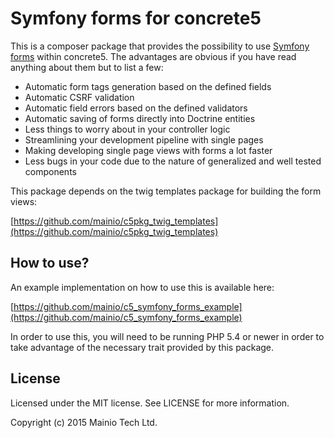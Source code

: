 # Symfony forms for concrete5

This is a composer package that provides the possibility to use [Symfony forms](https://symfony.com/doc/current/book/forms.html)
within concrete5. The advantages are obvious if you have read anything about them but to list a few:

- Automatic form tags generation based on the defined fields
- Automatic CSRF validation
- Automatic field errors based on the defined validators
- Automatic saving of forms directly into Doctrine entities
- Less things to worry about in your controller logic
- Streamlining your development pipeline with single pages
- Making developing single page views with forms a lot faster
- Less bugs in your code due to the nature of generalized and well tested components

This package depends on the twig templates package for building the form views:

[https://github.com/mainio/c5pkg_twig_templates](https://github.com/mainio/c5pkg_twig_templates)

## How to use?

An example implementation on how to use this is available here:

[https://github.com/mainio/c5_symfony_forms_example](https://github.com/mainio/c5_symfony_forms_example)

In order to use this, you will need to be running PHP 5.4 or newer in order to take advantage of the
necessary trait provided by this package.

## License

Licensed under the MIT license. See LICENSE for more information.

Copyright (c) 2015 Mainio Tech Ltd.